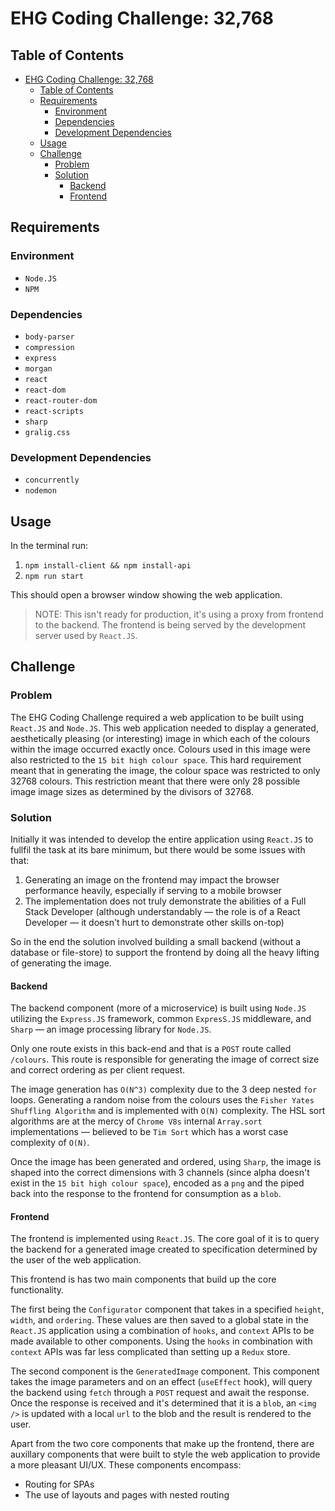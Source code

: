 # EHG Coding Challenge: 32,768

## Table of Contents

- [EHG Coding Challenge: 32,768](#ehg-coding-challenge-32768)
  - [Table of Contents](#table-of-contents)
  - [Requirements](#requirements)
    - [Environment](#environment)
    - [Dependencies](#dependencies)
    - [Development Dependencies](#development-dependencies)
  - [Usage](#usage)
  - [Challenge](#challenge)
    - [Problem](#problem)
    - [Solution](#solution)
      - [Backend](#backend)
      - [Frontend](#frontend)

## Requirements

### Environment

- `Node.JS`
- `NPM`

### Dependencies

- `body-parser`
- `compression`
- `express`
- `morgan`
- `react`
- `react-dom`
- `react-router-dom`
- `react-scripts`
- `sharp`
- `gralig.css`

### Development Dependencies

- `concurrently`
- `nodemon`

## Usage

In the terminal run:

1. `npm install-client && npm install-api`
2. `npm run start`

This should open a browser window showing the web application.

> NOTE: This isn't ready for production, it's using a proxy from frontend to the backend. The frontend is being served by the development server used by `React.JS`.

## Challenge

### Problem

The EHG Coding Challenge required a web application to be built using `React.JS` and `Node.JS`. This web application needed to display a generated, aesthetically pleasing (or interesting) image in which each of the colours within the image occurred exactly once. Colours used in this image were also restricted to the `15 bit high colour space`. This hard requirement meant that in generating the image, the colour space was restricted to only 32768 colours. This restriction meant that there were only 28 possible image image sizes as determined by the divisors of 32768.

### Solution

Initially it was intended to develop the entire application using `React.JS` to fullfil the task at its bare minimum, but there would be some issues with that:

1. Generating an image on the frontend may impact the browser performance heavily, especially if serving to a mobile browser
2. The implementation does not truly demonstrate the abilities of a Full Stack Developer (although understandably — the role is of a React Developer — it doesn't hurt to demonstrate other skills on-top)

So in the end the solution involved building a small backend (without a database or file-store) to support the frontend by doing all the heavy lifting of generating the image.

#### Backend

The backend component (more of a microservice) is built using `Node.JS` utilizing the `Express.JS` framework, common `ExpresS.JS` middleware, and `Sharp` — an image processing library for `Node.JS`.

Only one route exists in this back-end and that is a `POST` route called `/colours`. This route is responsible for generating the image of correct size and correct ordering as per client request.

The image generation has `O(N^3)` complexity due to the 3 deep nested `for` loops. Generating a random noise from the colours uses the `Fisher Yates Shuffling Algorithm` and is implemented with `O(N)` complexity. The HSL sort algorithms are at the mercy of `Chrome V8s` internal `Array.sort` implementations — believed to be `Tim Sort` which has a worst case complexity of `O(N)`.

Once the image has been generated and ordered, using `Sharp`, the image is shaped into the correct dimensions with 3 channels (since alpha doesn't exist in the `15 bit high colour space`), encoded as a `png` and the piped back into the response to the frontend for consumption as a `blob`.

#### Frontend

The frontend is implemented using `React.JS`. The core goal of it is to query the backend for a generated image created to specification determined by the user of the web application.

This frontend is has two main components that build up the core functionality.

The first being the `Configurator` component that takes in a specified `height`, `width`, and `ordering`. These values are then saved to a global state in the `React.JS` application using a combination of `hooks`, and `context` APIs to be made available to other components. Using the `hooks` in combination with `context` APIs was far less complicated than setting up a `Redux` store.

The second component is the `GeneratedImage` component. This component takes the image parameters and on an effect (`useEffect` hook), will query the backend using `fetch` through a `POST` request and await the response. Once the response is received and it's determined that it is a `blob`, an `<img />` is updated with a local `url` to the blob and the result is rendered to the user.

Apart from the two core components that make up the frontend, there are auxillary components that were built to style the web application to provide a more pleasant UI/UX. These components encompass:

- Routing for SPAs
- The use of layouts and pages with nested routing
